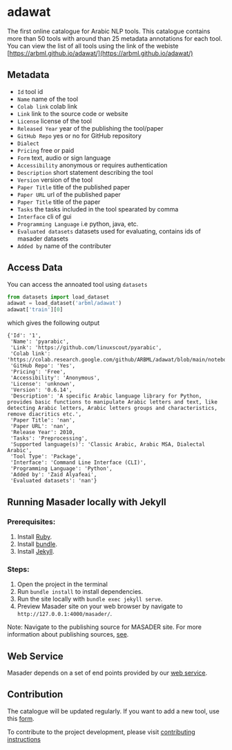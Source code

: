 # adawat

The first online catalogue for Arabic NLP tools. This catalogue contains more than 50 tools with around than 25 metadata annotations for each tool. You can view the list of all tools using the link of the webiste [https://arbml.github.io/adawat/](https://arbml.github.io/adawat/)

## Metadata

-   `Id` tool id
-   `Name` name of the tool
-   `Colab link` colab link
-   `Link` link to the source code or website
-   `License` license of the tool
-   `Released Year` year of the publishing the tool/paper
-   `GitHub Repo` yes or no for GitHub repository
-   `Dialect` 
-   `Pricing` free or paid
-   `Form` text, audio or sign language
-   `Accessibility` anonymous or requires authentication
-   `Description` short statement describing the tool
-   `Version` version of the tool
-   `Paper Title` title of the published paper
-   `Paper URL` url of the published paper
-   `Paper Title` title of the paper
-   `Tasks` the tasks included in the tool spearated by comma
-   `Interface` cli of gui
-   `Programming Language` i.e python, java, etc.
-   `Evaluated datasets` datasets used for evaluating, contains ids of masader datasets
-   `Added by` name of the contributer

## Access Data

You can access the annoated tool using `datasets`

```python
from datasets import load_dataset
adawat = load_dataset('arbml/adawat')
adawat['train'][0]
```

which gives the following output

```
{'Id': '1',
 'Name': 'pyarabic',
 'Link': 'https://github.com/linuxscout/pyarabic',
 'Colab link': 'https://colab.research.google.com/github/ARBML/adawat/blob/main/notebooks/pyarabic.ipynb',
 'GitHub Repo': 'Yes',
 'Pricing': 'Free',
 'Accessibility': 'Anonymous',
 'License': 'unknown',
 'Version': '0.6.14',
 'Description': 'A specific Arabic language library for Python, provides basic functions to manipulate Arabic letters and text, like detecting Arabic letters, Arabic letters groups and characteristics, remove diacritics etc.',
 'Paper Title': 'nan',
 'Paper URL': 'nan',
 'Release Year': 2010,
 'Tasks': 'Preprocessing',
 'Supported language(s)': 'Classic Arabic, Arabic MSA, Dialectal Arabic',
 'Tool Type': 'Package',
 'Interface': 'Command Line Interface (CLI)',
 'Programming Language': 'Python',
 'Added by': 'Zaid Alyafeai',
 'Evaluated datasets': 'nan'}
```

## Running Masader locally with Jekyll

### Prerequisites:

1.  Install [Ruby](https://www.ruby-lang.org/en/documentation/installation/).
2.  Install [bundle](https://bundler.io).
3.  Install [Jekyll](https://jekyllrb.com/docs/installation/).

### Steps:

1.  Open the project in the terminal
2.  Run `bundle install` to install dependencies.
3.  Run the site locally with `bundle exec jekyll serve`.
4.  Preview Masader site on your web browser by navigate to `http://127.0.0.1:4000/masader/`.

Note: Navigate to the publishing source for MASADER site. For more information about publishing sources, [see](https://docs.github.com/en/pages/getting-started-with-github-pages/about-github-pages#publishing-sources-for-github-pages-sites).

## Web Service 

Masader depends on a set of end points provided by our [web service](https://github.com/ARBML/masader-webservice).

## Contribution

The catalogue will be updated regularly. If you want to add a new tool, use this [form](https://docs.google.com/forms/d/e/1FAIpQLScj-kGwZiniqjYk82z_yeqEgM7xtJ3Kfl1a2ITfgkMtKkVt0g/viewform).

To contribute to the project development, please visit [contributing instructions](CONTRIBUTING.md)

